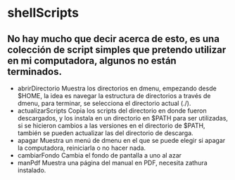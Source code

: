 # shellScripts

No hay mucho que decir acerca de esto, es una colección de script simples que pretendo utilizar en mi computadora, algunos no están terminados.
---
* abrirDirectorio
Muestra los directorios en dmenu, empezando desde $HOME, la idea es navegar la estructura de directorios a través de dmenu, para terminar, se selecciona el directorio
actual (./).
* actualizarScripts
Copia los scripts del directorio en donde fueron descargados, y los instala en un directorio en $PATH para ser utilizadas, si se hicieron cambios a las versiones en
el directorio de $PATH, también se pueden actualizar las del directorio de descarga.
* apagar
Muestra un menú de dmenu en el que se puede elegir si apagar la computadora, reiniciarla o no hacer nada.
* cambiarFondo
Cambia el fondo de pantalla a uno al azar
* manPdf
Muestra una página del manual en PDF, necesita zathura instalado.